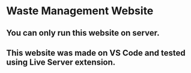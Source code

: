 # Waste Management Website

## You can only run this website on server.
## This website was made on VS Code and tested using Live Server extension.
